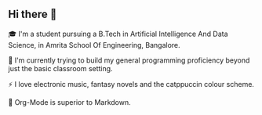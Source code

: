 ## Hi there 👋

🎓 I'm a student pursuing a B.Tech in Artificial Intelligence And Data Science, in Amrita School Of Engineering, Bangalore.

🌱 I'm currently trying to build my general programming proficiency beyond just the basic classroom setting.

⚡ I love electronic music, fantasy novels and the catppuccin colour scheme.

📃 Org-Mode is superior to Markdown.


<!--
**nairadithya/nairadithya** is a ✨ _special_ ✨ repository because its `README.md` (this file) appears on your GitHub profile.

Here are some ideas to get you started:

- 🔭 I’m currently working on ...
- 🌱 I’m currently learning ...
- 👯 I’m looking to collaborate on ...
- 🤔 I’m looking for help with ...
- 💬 Ask me about ...
- 📫 How to reach me: ...
- 😄 Pronouns: ...
- ⚡ Fun fact: ...
-->
